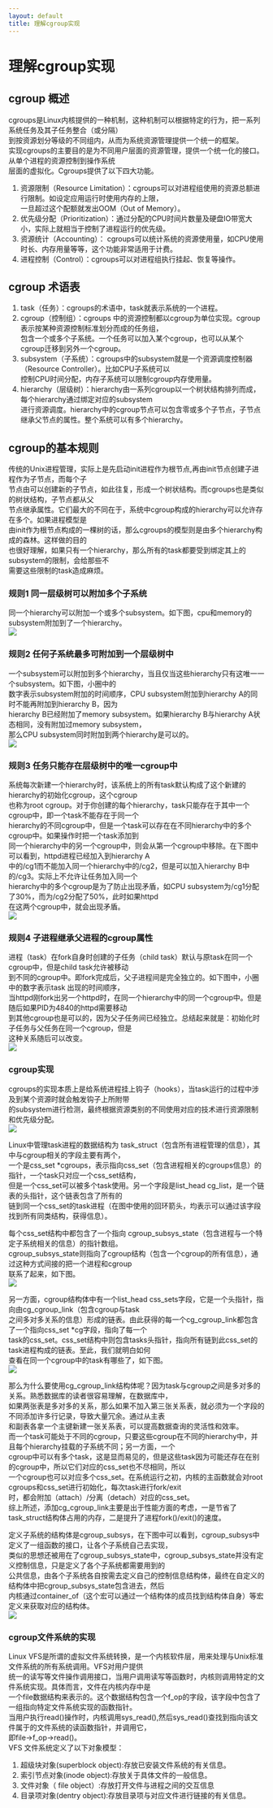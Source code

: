 ```yaml
---
layout: default 
title: 理解cgroup实现 
---
```

# 理解cgroup实现

## cgroup 概述
cgroups是Linux内核提供的一种机制，这种机制可以根据特定的行为，把一系列系统任务及其子任务整合（或分隔）   
到按资源划分等级的不同组内，从而为系统资源管理提供一个统一的框架。    
实现cgroups的主要目的是为不同用户层面的资源管理，提供一个统一化的接口。从单个进程的资源控制到操作系统   
层面的虚拟化。Cgroups提供了以下四大功能。
1. 资源限制（Resource Limitation）：cgroups可以对进程组使用的资源总额进行限制。如设定应用运行时使用内存的上限，   
一旦超过这个配额就发出OOM（Out of Memory）。
2. 优先级分配（Prioritization）：通过分配的CPU时间片数量及硬盘IO带宽大小，实际上就相当于控制了进程运行的优先级。
3. 资源统计（Accounting）： cgroups可以统计系统的资源使用量，如CPU使用时长、内存用量等等，这个功能非常适用于计费。
4. 进程控制（Control）：cgroups可以对进程组执行挂起、恢复等操作。

## cgroup 术语表
1. task（任务）：cgroups的术语中，task就表示系统的一个进程。
2. cgroup（控制组）：cgroups 中的资源控制都以cgroup为单位实现。cgroup表示按某种资源控制标准划分而成的任务组，   
包含一个或多个子系统。一个任务可以加入某个cgroup，也可以从某个cgroup迁移到另外一个cgroup。
3. subsystem（子系统）：cgroups中的subsystem就是一个资源调度控制器（Resource Controller）。比如CPU子系统可以   
控制CPU时间分配，内存子系统可以限制cgroup内存使用量。
4. hierarchy（层级树）：hierarchy由一系列cgroup以一个树状结构排列而成，每个hierarchy通过绑定对应的subsystem   
进行资源调度。hierarchy中的cgroup节点可以包含零或多个子节点，子节点继承父节点的属性。整个系统可以有多个hierarchy。

## cgroup的基本规则
传统的Unix进程管理，实际上是先启动init进程作为根节点,再由init节点创建子进程作为子节点，而每个子   
节点由可以创建新的子节点，如此往复，形成一个树状结构。而cgroups也是类似的树状结构，子节点都从父   
节点继承属性。它们最大的不同在于，系统中cgroup构成的hierarchy可以允许存在多个。如果进程模型是   
由init作为根节点构成的一棵树的话，那么cgroups的模型则是由多个hierarchy构成的森林。这样做的目的   
也很好理解，如果只有一个hierarchy，那么所有的task都要受到绑定其上的subsystem的限制，会给那些不   
需要这些限制的task造成麻烦。   

### 规则1 同一层级树可以附加多个子系统      
同一个hierarchy可以附加一个或多个subsystem。如下图，cpu和memory的subsystem附加到了一个hierarchy。      
![](https://raw.githubusercontent.com/lxlenovostar/lix_blog/gh-pages/images/2016-11-02-understand-cgroup-1.png)   

### 规则2 任何子系统最多可附加到一个层级树中   
一个subsystem可以附加到多个hierarchy，当且仅当这些hierarchy只有这唯一一个subsystem。如下图，小圈中的   
数字表示subsystem附加的时间顺序，CPU subsystem附加到hierarchy A的同时不能再附加到hierarchy B，因为   
hierarchy B已经附加了memory subsystem。如果hierarchy B与hierarchy A状态相同，没有附加过memory subsystem，   
那么CPU subsystem同时附加到两个hierarchy是可以的。   
![](https://raw.githubusercontent.com/lxlenovostar/lix_blog/gh-pages/images/2016-11-02-understand-cgroup-2.png)   

### 规则3 任务只能存在层级树中的唯一cgroup中      
系统每次新建一个hierarchy时，该系统上的所有task默认构成了这个新建的hierarchy的初始化cgroup，这个cgroup   
也称为root cgroup。对于你创建的每个hierarchy，task只能存在于其中一个cgroup中，即一个task不能存在于同一个   
hierarchy的不同cgroup中，但是一个task可以存在在不同hierarchy中的多个cgroup中。如果操作时把一个task添加到    
同一个hierarchy中的另一个cgroup中，则会从第一个cgroup中移除。在下图中可以看到，httpd进程已经加入到hierarchy A     
中的/cg1而不能加入同一个hierarchy中的/cg2，但是可以加入hierarchy B中的/cg3。实际上不允许让任务加入同一个   
hierarchy中的多个cgroup是为了防止出现矛盾，如CPU subsystem为/cg1分配了30%，而为/cg2分配了50%，此时如果httpd   
在这两个cgroup中，就会出现矛盾。   
![](https://raw.githubusercontent.com/lxlenovostar/lix_blog/gh-pages/images/2016-11-02-understand-cgroup-3.png)   

### 规则4 子进程继承父进程的cgroup属性    
进程（task）在fork自身时创建的子任务（child task）默认与原task在同一个cgroup中，但是child task允许被移动   
到不同的cgroup中。即fork完成后，父子进程间是完全独立的。如下图中，小圈中的数字表示task 出现的时间顺序，   
当httpd刚fork出另一个httpd时，在同一个hierarchy中的同一个cgroup中。但是随后如果PID为4840的httpd需要移动   
到其他cgroup也是可以的，因为父子任务间已经独立。总结起来就是：初始化时子任务与父任务在同一个cgroup，但是    
这种关系随后可以改变。   
![](https://raw.githubusercontent.com/lxlenovostar/lix_blog/gh-pages/images/2016-11-02-understand-cgroup-4.png)   

### cgroup实现
cgroups的实现本质上是给系统进程挂上钩子（hooks），当task运行的过程中涉及到某个资源时就会触发钩子上所附带   
的subsystem进行检测，最终根据资源类别的不同使用对应的技术进行资源限制和优先级分配。   
![](https://raw.githubusercontent.com/lxlenovostar/lix_blog/gh-pages/images/2016-11-02-understand-cgroup-5.jpg)   

Linux中管理task进程的数据结构为 task_struct（包含所有进程管理的信息），其中与cgroup相关的字段主要有两个，   
一个是css_set *cgroups，表示指向css_set（包含进程相关的cgroups信息）的指针，一个task只对应一个css_set结构，   
但是一个css_set可以被多个task使用。另一个字段是list_head cg_list，是一个链表的头指针，这个链表包含了所有的   
链到同一个css_set的task进程（在图中使用的回环箭头，均表示可以通过该字段找到所有同类结构，获得信息）。

每个css_set结构中都包含了一个指向 cgroup_subsys_state（包含进程与一个特定子系统相关的信息）的指针数组。   
cgroup_subsys_state则指向了cgroup结构（包含一个cgroup的所有信息），通过这种方式间接的把一个进程和cgroup   
联系了起来，如下图。      
![](https://raw.githubusercontent.com/lxlenovostar/lix_blog/gh-pages/images/2016-11-02-understand-cgroup-6.jpg)   

另一方面，cgroup结构体中有一个list_head css_sets字段，它是一个头指针，指向由cg_cgroup_link（包含cgroup与task   
之间多对多关系的信息）形成的链表。由此获得的每一个cg_cgroup_link都包含了一个指向css_set *cg字段，指向了每一个   
task的css_set。css_set结构中则包含tasks头指针，指向所有链到此css_set的task进程构成的链表。至此，我们就明白如何   
查看在同一个cgroup中的task有哪些了，如下图。    
![](https://raw.githubusercontent.com/lxlenovostar/lix_blog/gh-pages/images/2016-11-02-understand-cgroup-7.jpg)   

那么为什么要使用cg_cgroup_link结构体呢？因为task与cgroup之间是多对多的关系。熟悉数据库的读者很容易理解，在数据库中，   
如果两张表是多对多的关系，那么如果不加入第三张关系表，就必须为一个字段的不同添加许多行记录，导致大量冗余。通过从主表   
和副表各拿一个主键新建一张关系表，可以提高数据查询的灵活性和效率。    
而一个task可能处于不同的cgroup，只要这些cgroup在不同的hierarchy中，并且每个hierarchy挂载的子系统不同；另一方面，一个   
cgroup中可以有多个task，这是显而易见的，但是这些task因为可能还存在在别的cgroup中，所以它们对应的css_set也不尽相同，所以   
一个cgroup也可以对应多个css_set。在系统运行之初，内核的主函数就会对root cgroups和css_set进行初始化，每次task进行fork/exit   
时，都会附加（attach）/分离（detach）对应的css_set。   
综上所述，添加cg_cgroup_link主要是出于性能方面的考虑，一是节省了task_struct结构体占用的内存，二是提升了进程fork()/exit()的速度。

定义子系统的结构体是cgroup_subsys，在下图中可以看到，cgroup_subsys中定义了一组函数的接口，让各个子系统自己去实现，   
类似的思想还被用在了cgroup_subsys_state中，cgroup_subsys_state并没有定义控制信息，只是定义了各个子系统都需要用到的   
公共信息，由各个子系统各自按需去定义自己的控制信息结构体，最终在自定义的结构体中把cgroup_subsys_state包含进去，然后   
内核通过container_of（这个宏可以通过一个结构体的成员找到结构体自身）等宏定义来获取对应的结构体。    
![](https://raw.githubusercontent.com/lxlenovostar/lix_blog/gh-pages/images/2016-11-02-understand-cgroup-9.jpg)   

### cgroup文件系统的实现
Linux VFS是所谓的虚拟文件系统转换，是一个内核软件层，用来处理与Unix标准文件系统的所有系统调用。VFS对用户提供   
统一的读写等文件操作调用接口，当用户调用读写等函数时，内核则调用特定的文件系统实现。具体而言，文件在内核内存中是   
一个file数据结构来表示的。这个数据结构包含一个f_op的字段，该字段中包含了一组指向特定文件系统实现的函数指针。   
当用户执行read()操作时，内核调用sys_read(),然后sys_read()查找到指向该文件属于的文件系统的读函数指针，并调用它，   
即file->f_op->read()。      
VFS 文件系统定义了以下对象模型：   
1. 超级块对象(superblock object):存放已安装文件系统的有关信息。
2. 索引节点对象(inode object):存放关于具体文件的一般信息。
3. 文件对象（ file object）:存放打开文件与进程之间的交互信息
4. 目录项对象(dentry object):存放目录项与对应文件进行链接的有关信息。
